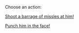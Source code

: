 Choose an action:

[Shoot a barrage of missles at him!](resultMissleBarrage.md)

[Punch him in the face!](resultFacePunch.md)